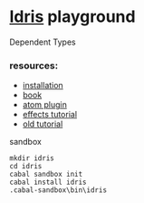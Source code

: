 # [Idris](http://www.idris-lang.org/) playground
Dependent Types

### resources:

* [installation](https://github.com/idris-lang/Idris-dev/wiki/Installing-an-Idris-Development-version-in-a-sandbox)
* [book](https://www.manning.com/books/type-driven-development-with-idris)
* [atom plugin](https://atom.io/packages/language-idris)
* [effects tutorial](http://docs.idris-lang.org/en/latest/effects/index.html)
* [old tutorial](https://eb.host.cs.st-andrews.ac.uk/writings/idris-tutorial.pdf)

sandbox

```
mkdir idris
cd idris
cabal sandbox init
cabal install idris
.cabal-sandbox\bin\idris
```
